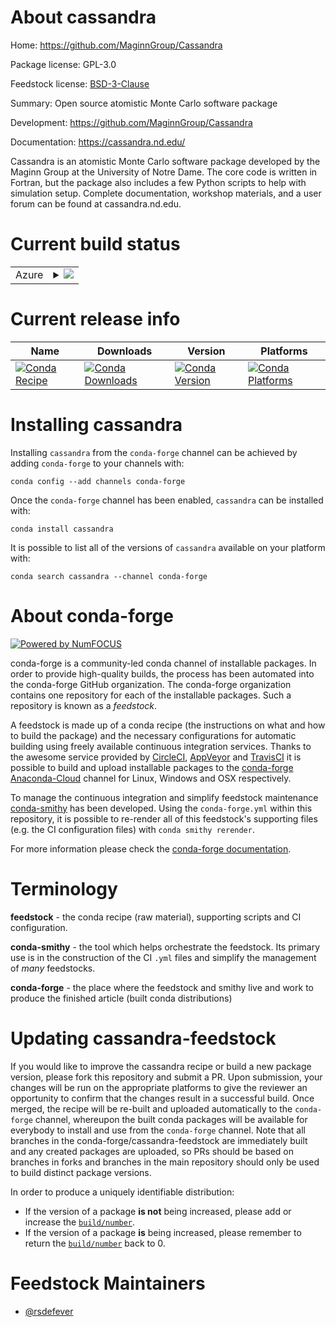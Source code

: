 About cassandra
===============

Home: https://github.com/MaginnGroup/Cassandra

Package license: GPL-3.0

Feedstock license: [BSD-3-Clause](https://github.com/conda-forge/cassandra-feedstock/blob/master/LICENSE.txt)

Summary: Open source atomistic Monte Carlo software package

Development: https://github.com/MaginnGroup/Cassandra

Documentation: https://cassandra.nd.edu/

Cassandra is an atomistic Monte Carlo software package developed by
the Maginn Group at the University of Notre Dame.
The core code is written in Fortran, but the package also includes a few
Python scripts to help with simulation setup. Complete documentation,
workshop materials, and a user forum can be found at cassandra.nd.edu.


Current build status
====================


<table>
    
  <tr>
    <td>Azure</td>
    <td>
      <details>
        <summary>
          <a href="https://dev.azure.com/conda-forge/feedstock-builds/_build/latest?definitionId=8828&branchName=master">
            <img src="https://dev.azure.com/conda-forge/feedstock-builds/_apis/build/status/cassandra-feedstock?branchName=master">
          </a>
        </summary>
        <table>
          <thead><tr><th>Variant</th><th>Status</th></tr></thead>
          <tbody><tr>
              <td>linux_64_fortran_compiler_version7python3.6.____73_pypy</td>
              <td>
                <a href="https://dev.azure.com/conda-forge/feedstock-builds/_build/latest?definitionId=8828&branchName=master">
                  <img src="https://dev.azure.com/conda-forge/feedstock-builds/_apis/build/status/cassandra-feedstock?branchName=master&jobName=linux&configuration=linux_64_fortran_compiler_version7python3.6.____73_pypy" alt="variant">
                </a>
              </td>
            </tr><tr>
              <td>linux_64_fortran_compiler_version7python3.6.____cpython</td>
              <td>
                <a href="https://dev.azure.com/conda-forge/feedstock-builds/_build/latest?definitionId=8828&branchName=master">
                  <img src="https://dev.azure.com/conda-forge/feedstock-builds/_apis/build/status/cassandra-feedstock?branchName=master&jobName=linux&configuration=linux_64_fortran_compiler_version7python3.6.____cpython" alt="variant">
                </a>
              </td>
            </tr><tr>
              <td>linux_64_fortran_compiler_version7python3.7.____cpython</td>
              <td>
                <a href="https://dev.azure.com/conda-forge/feedstock-builds/_build/latest?definitionId=8828&branchName=master">
                  <img src="https://dev.azure.com/conda-forge/feedstock-builds/_apis/build/status/cassandra-feedstock?branchName=master&jobName=linux&configuration=linux_64_fortran_compiler_version7python3.7.____cpython" alt="variant">
                </a>
              </td>
            </tr><tr>
              <td>linux_64_fortran_compiler_version7python3.8.____cpython</td>
              <td>
                <a href="https://dev.azure.com/conda-forge/feedstock-builds/_build/latest?definitionId=8828&branchName=master">
                  <img src="https://dev.azure.com/conda-forge/feedstock-builds/_apis/build/status/cassandra-feedstock?branchName=master&jobName=linux&configuration=linux_64_fortran_compiler_version7python3.8.____cpython" alt="variant">
                </a>
              </td>
            </tr><tr>
              <td>linux_64_fortran_compiler_version9python3.6.____73_pypy</td>
              <td>
                <a href="https://dev.azure.com/conda-forge/feedstock-builds/_build/latest?definitionId=8828&branchName=master">
                  <img src="https://dev.azure.com/conda-forge/feedstock-builds/_apis/build/status/cassandra-feedstock?branchName=master&jobName=linux&configuration=linux_64_fortran_compiler_version9python3.6.____73_pypy" alt="variant">
                </a>
              </td>
            </tr><tr>
              <td>linux_64_fortran_compiler_version9python3.6.____cpython</td>
              <td>
                <a href="https://dev.azure.com/conda-forge/feedstock-builds/_build/latest?definitionId=8828&branchName=master">
                  <img src="https://dev.azure.com/conda-forge/feedstock-builds/_apis/build/status/cassandra-feedstock?branchName=master&jobName=linux&configuration=linux_64_fortran_compiler_version9python3.6.____cpython" alt="variant">
                </a>
              </td>
            </tr><tr>
              <td>linux_64_fortran_compiler_version9python3.7.____cpython</td>
              <td>
                <a href="https://dev.azure.com/conda-forge/feedstock-builds/_build/latest?definitionId=8828&branchName=master">
                  <img src="https://dev.azure.com/conda-forge/feedstock-builds/_apis/build/status/cassandra-feedstock?branchName=master&jobName=linux&configuration=linux_64_fortran_compiler_version9python3.7.____cpython" alt="variant">
                </a>
              </td>
            </tr><tr>
              <td>linux_64_fortran_compiler_version9python3.8.____cpython</td>
              <td>
                <a href="https://dev.azure.com/conda-forge/feedstock-builds/_build/latest?definitionId=8828&branchName=master">
                  <img src="https://dev.azure.com/conda-forge/feedstock-builds/_apis/build/status/cassandra-feedstock?branchName=master&jobName=linux&configuration=linux_64_fortran_compiler_version9python3.8.____cpython" alt="variant">
                </a>
              </td>
            </tr><tr>
              <td>osx_64_fortran_compiler_version7python3.6.____73_pypy</td>
              <td>
                <a href="https://dev.azure.com/conda-forge/feedstock-builds/_build/latest?definitionId=8828&branchName=master">
                  <img src="https://dev.azure.com/conda-forge/feedstock-builds/_apis/build/status/cassandra-feedstock?branchName=master&jobName=osx&configuration=osx_64_fortran_compiler_version7python3.6.____73_pypy" alt="variant">
                </a>
              </td>
            </tr><tr>
              <td>osx_64_fortran_compiler_version7python3.6.____cpython</td>
              <td>
                <a href="https://dev.azure.com/conda-forge/feedstock-builds/_build/latest?definitionId=8828&branchName=master">
                  <img src="https://dev.azure.com/conda-forge/feedstock-builds/_apis/build/status/cassandra-feedstock?branchName=master&jobName=osx&configuration=osx_64_fortran_compiler_version7python3.6.____cpython" alt="variant">
                </a>
              </td>
            </tr><tr>
              <td>osx_64_fortran_compiler_version7python3.7.____cpython</td>
              <td>
                <a href="https://dev.azure.com/conda-forge/feedstock-builds/_build/latest?definitionId=8828&branchName=master">
                  <img src="https://dev.azure.com/conda-forge/feedstock-builds/_apis/build/status/cassandra-feedstock?branchName=master&jobName=osx&configuration=osx_64_fortran_compiler_version7python3.7.____cpython" alt="variant">
                </a>
              </td>
            </tr><tr>
              <td>osx_64_fortran_compiler_version7python3.8.____cpython</td>
              <td>
                <a href="https://dev.azure.com/conda-forge/feedstock-builds/_build/latest?definitionId=8828&branchName=master">
                  <img src="https://dev.azure.com/conda-forge/feedstock-builds/_apis/build/status/cassandra-feedstock?branchName=master&jobName=osx&configuration=osx_64_fortran_compiler_version7python3.8.____cpython" alt="variant">
                </a>
              </td>
            </tr><tr>
              <td>osx_64_fortran_compiler_version9python3.6.____73_pypy</td>
              <td>
                <a href="https://dev.azure.com/conda-forge/feedstock-builds/_build/latest?definitionId=8828&branchName=master">
                  <img src="https://dev.azure.com/conda-forge/feedstock-builds/_apis/build/status/cassandra-feedstock?branchName=master&jobName=osx&configuration=osx_64_fortran_compiler_version9python3.6.____73_pypy" alt="variant">
                </a>
              </td>
            </tr><tr>
              <td>osx_64_fortran_compiler_version9python3.6.____cpython</td>
              <td>
                <a href="https://dev.azure.com/conda-forge/feedstock-builds/_build/latest?definitionId=8828&branchName=master">
                  <img src="https://dev.azure.com/conda-forge/feedstock-builds/_apis/build/status/cassandra-feedstock?branchName=master&jobName=osx&configuration=osx_64_fortran_compiler_version9python3.6.____cpython" alt="variant">
                </a>
              </td>
            </tr><tr>
              <td>osx_64_fortran_compiler_version9python3.7.____cpython</td>
              <td>
                <a href="https://dev.azure.com/conda-forge/feedstock-builds/_build/latest?definitionId=8828&branchName=master">
                  <img src="https://dev.azure.com/conda-forge/feedstock-builds/_apis/build/status/cassandra-feedstock?branchName=master&jobName=osx&configuration=osx_64_fortran_compiler_version9python3.7.____cpython" alt="variant">
                </a>
              </td>
            </tr><tr>
              <td>osx_64_fortran_compiler_version9python3.8.____cpython</td>
              <td>
                <a href="https://dev.azure.com/conda-forge/feedstock-builds/_build/latest?definitionId=8828&branchName=master">
                  <img src="https://dev.azure.com/conda-forge/feedstock-builds/_apis/build/status/cassandra-feedstock?branchName=master&jobName=osx&configuration=osx_64_fortran_compiler_version9python3.8.____cpython" alt="variant">
                </a>
              </td>
            </tr>
          </tbody>
        </table>
      </details>
    </td>
  </tr>
</table>

Current release info
====================

| Name | Downloads | Version | Platforms |
| --- | --- | --- | --- |
| [![Conda Recipe](https://img.shields.io/badge/recipe-cassandra-green.svg)](https://anaconda.org/conda-forge/cassandra) | [![Conda Downloads](https://img.shields.io/conda/dn/conda-forge/cassandra.svg)](https://anaconda.org/conda-forge/cassandra) | [![Conda Version](https://img.shields.io/conda/vn/conda-forge/cassandra.svg)](https://anaconda.org/conda-forge/cassandra) | [![Conda Platforms](https://img.shields.io/conda/pn/conda-forge/cassandra.svg)](https://anaconda.org/conda-forge/cassandra) |

Installing cassandra
====================

Installing `cassandra` from the `conda-forge` channel can be achieved by adding `conda-forge` to your channels with:

```
conda config --add channels conda-forge
```

Once the `conda-forge` channel has been enabled, `cassandra` can be installed with:

```
conda install cassandra
```

It is possible to list all of the versions of `cassandra` available on your platform with:

```
conda search cassandra --channel conda-forge
```


About conda-forge
=================

[![Powered by NumFOCUS](https://img.shields.io/badge/powered%20by-NumFOCUS-orange.svg?style=flat&colorA=E1523D&colorB=007D8A)](http://numfocus.org)

conda-forge is a community-led conda channel of installable packages.
In order to provide high-quality builds, the process has been automated into the
conda-forge GitHub organization. The conda-forge organization contains one repository
for each of the installable packages. Such a repository is known as a *feedstock*.

A feedstock is made up of a conda recipe (the instructions on what and how to build
the package) and the necessary configurations for automatic building using freely
available continuous integration services. Thanks to the awesome service provided by
[CircleCI](https://circleci.com/), [AppVeyor](https://www.appveyor.com/)
and [TravisCI](https://travis-ci.com/) it is possible to build and upload installable
packages to the [conda-forge](https://anaconda.org/conda-forge)
[Anaconda-Cloud](https://anaconda.org/) channel for Linux, Windows and OSX respectively.

To manage the continuous integration and simplify feedstock maintenance
[conda-smithy](https://github.com/conda-forge/conda-smithy) has been developed.
Using the ``conda-forge.yml`` within this repository, it is possible to re-render all of
this feedstock's supporting files (e.g. the CI configuration files) with ``conda smithy rerender``.

For more information please check the [conda-forge documentation](https://conda-forge.org/docs/).

Terminology
===========

**feedstock** - the conda recipe (raw material), supporting scripts and CI configuration.

**conda-smithy** - the tool which helps orchestrate the feedstock.
                   Its primary use is in the construction of the CI ``.yml`` files
                   and simplify the management of *many* feedstocks.

**conda-forge** - the place where the feedstock and smithy live and work to
                  produce the finished article (built conda distributions)


Updating cassandra-feedstock
============================

If you would like to improve the cassandra recipe or build a new
package version, please fork this repository and submit a PR. Upon submission,
your changes will be run on the appropriate platforms to give the reviewer an
opportunity to confirm that the changes result in a successful build. Once
merged, the recipe will be re-built and uploaded automatically to the
`conda-forge` channel, whereupon the built conda packages will be available for
everybody to install and use from the `conda-forge` channel.
Note that all branches in the conda-forge/cassandra-feedstock are
immediately built and any created packages are uploaded, so PRs should be based
on branches in forks and branches in the main repository should only be used to
build distinct package versions.

In order to produce a uniquely identifiable distribution:
 * If the version of a package **is not** being increased, please add or increase
   the [``build/number``](https://conda.io/docs/user-guide/tasks/build-packages/define-metadata.html#build-number-and-string).
 * If the version of a package **is** being increased, please remember to return
   the [``build/number``](https://conda.io/docs/user-guide/tasks/build-packages/define-metadata.html#build-number-and-string)
   back to 0.

Feedstock Maintainers
=====================

* [@rsdefever](https://github.com/rsdefever/)

